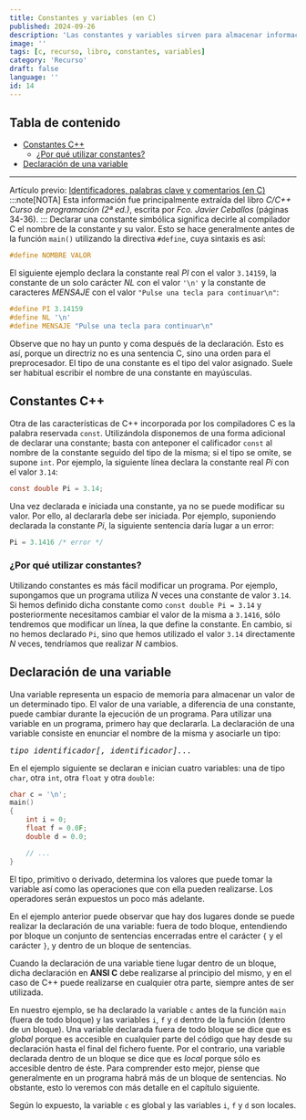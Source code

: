 ```yaml
---
title: Constantes y variables (en C)
published: 2024-09-26
description: 'Las constantes y variables sirven para almacenar información. En este artículo se explica cómo se declaran y se utilizan en C.'
image: ''
tags: [c, recurso, libro, constantes, variables]
category: 'Recurso'
draft: false
language: ''
id: 14
---
```

## Tabla de contenido
- [Constantes C++](#constantes-c)
    - [¿Por qué utilizar constantes?](#¿por-qué-utilizar-constantes?)
- [Declaración de una variable](#declaración-de-una-variable)
___
Artículo previo: [Identificadores, palabras clave y comentarios (en C)](/grupo932/posts/identifiers-keywords-comments-in-c/)
:::note[NOTA]
Esta información fue principalmente extraída del libro *C/C++ Curso de programación (2ª ed.)*, escrita por *Fco. Javier Ceballos* (páginas 34-36).
:::
Declarar una constante simbólica significa decirle al compilador C el nombre de la constante y su valor. Esto se hace generalmente antes de la función `main()` utilizando la directiva `#define`, cuya sintaxis es así:
```c
#define NOMBRE VALOR
```
El siguiente ejemplo declara la constante real *PI* con el valor `3.14159`, la constante de un solo carácter *NL* con el valor `'\n'` y la constante de caracteres *MENSAJE* con el valor `"Pulse una tecla para continuar\n"`:
```c
#define PI 3.14159
#define NL '\n'
#define MENSAJE "Pulse una tecla para continuar\n"
```
Observe que no hay un punto y coma después de la declaración. Esto es así, porque un directriz no es una sentencia C, sino una orden para el preprocesador. El tipo de una constante es el tipo del valor asignado. Suele ser habitual escribir el nombre de una constante en mayúsculas.
## Constantes C++
Otra de las características de C++ incorporada por los compiladores C es la palabra reservada `const`. Utilizándola disponemos de una forma adicional de declarar una constante; basta con anteponer el calificador `const` al nombre de la constante seguido del tipo de la misma; si el tipo se omite, se supone `int`. Por ejemplo, la siguiente línea declara la constante real *Pi* con el valor `3.14`:
```c
const double Pi = 3.14;
```
Una vez declarada e iniciada una constante, ya no se puede modificar su valor. Por ello, al declararla debe ser iniciada. Por ejemplo, suponiendo declarada la constante *Pi*, la siguiente sentencia daría lugar a un error:
```c
Pi = 3.1416 /* error */
```
### ¿Por qué utilizar constantes?
Utilizando constantes es más fácil modificar un programa. Por ejemplo, supongamos que un programa utiliza *N* veces una constante de valor `3.14`. Si hemos definido dicha constante como `const double Pi = 3.14` y posteriormente necesitamos cambiar el valor de la misma a `3.1416`, sólo tendremos que modificar un línea, la que define la constante. En cambio, si no hemos declarado `Pi`, sino que hemos utilizado el valor `3.14` directamente *N* veces, tendríamos que realizar *N* cambios.
## Declaración de una variable
Una variable representa un espacio de memoria para almacenar un valor de un determinado tipo. El valor de una variable, a diferencia de una constante, puede cambiar durante la ejecución de un programa. Para utilizar una variable en un programa, primero hay que declararla. La declaración de una variable consiste en enunciar el nombre de la misma y asociarle un tipo:
<pre><i>tipo identificador[, identificador]...</i></pre>

En el ejemplo siguiente se declaran e inician cuatro variables: una de tipo `char`, otra `int`, otra `float` y otra `double`:
```c
char c = '\n';
main()
{
    int i = 0;
    float f = 0.0F;
    double d = 0.0;

    // ...
}
```
El tipo, primitivo o derivado, determina los valores que puede tomar la variable así como las operaciones que con ella pueden realizarse. Los operadores serán expuestos un poco más adelante.

En el ejemplo anterior puede observar que hay dos lugares donde se puede realizar la declaración de una variable: fuera de todo bloque, entendiendo por bloque un conjunto de sentencias encerradas entre el carácter `{` y el carácter `}`, y dentro de un bloque de sentencias.

Cuando la declaración de una variable tiene lugar dentro de un bloque, dicha declaración en **ANSI C** debe realizarse al principio del mismo, y en el caso de C++ puede realizarse en cualquier otra parte, siempre antes de ser utilizada.

En nuestro ejemplo, se ha declarado la variable `c` antes de la función `main` (fuera de todo bloque) y las variables `i`, `f` y `d` dentro de la función (dentro de un bloque). Una variable declarada fuera de todo bloque se dice que es *global* porque es accesible en cualquier parte del código que hay desde su declaración hasta el final del fichero fuente. Por el contrario, una variable declarada dentro de un bloque se dice que es *local* porque sólo es accesible dentro de éste. Para comprender esto mejor, piense que generalmente en un programa habrá más de un bloque de sentencias. No obstante, esto lo veremos con más detalle en el capítulo siguiente.

Según lo expuesto, la variable `c` es global y las variables `i`, `f` y `d` son locales.

